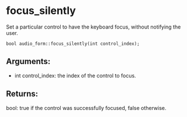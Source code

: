 # focus_silently
Set a particular control to have the keyboard focus, without notifying the user.

`bool audio_form::focus_silently(int control_index);`

## Arguments:
* int control_index: the index of the control to focus.

## Returns:
bool: true if the control was successfully focused, false otherwise.
